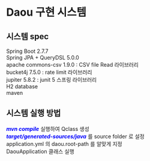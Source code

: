 # Daou 구현 시스템

## 시스템 spec
Spring Boot 2.7.7  
Spring JPA + QueryDSL 5.0.0   
apache commons-csv 1.9.0 : CSV file Read 라이브러리    
bucket4j 7.5.0 : rate limit 라이브러리     
jupiter 5.8.2 : junit 5 스프링 라이브러리    
H2 database  
maven 

## 시스템 실행 방법
<span style="color:blue">***mvn compile***</span>  실행하여 Qclass 생성   
<span style="color:blue">***target/generated-sources/java***</span> 를 source folder 로 설정   
application.yml 의 daou.root-path 를 알맞게 지정  
DaouApplication 클래스 실행 
